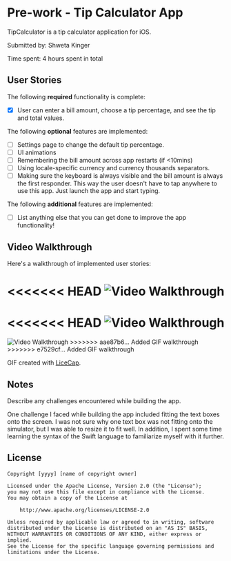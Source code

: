 # Pre-work - Tip Calculator App

TipCalculator is a tip calculator application for iOS.

Submitted by: Shweta Kinger

Time spent: 4 hours spent in total

## User Stories

The following **required** functionality is complete:

* [X] User can enter a bill amount, choose a tip percentage, and see the tip and total values.

The following **optional** features are implemented:
* [ ] Settings page to change the default tip percentage.
* [ ] UI animations
* [ ] Remembering the bill amount across app restarts (if <10mins)
* [ ] Using locale-specific currency and currency thousands separators.
* [ ] Making sure the keyboard is always visible and the bill amount is always the first responder. This way the user doesn't have to tap anywhere to use this app. Just launch the app and start typing.

The following **additional** features are implemented:

- [ ] List anything else that you can get done to improve the app functionality!

## Video Walkthrough 

Here's a walkthrough of implemented user stories:

<<<<<<< HEAD
<img src='https://imgur.com/a/mimll' title='Video Walkthrough' width='' alt='Video Walkthrough' />
=======
<<<<<<< HEAD
<img src='https://i.imgur.com/imx0mDH.gif' title='Video Walkthrough' width='' alt='Video Walkthrough' />
=======
<img src='https://i.imgur.com/DPqWMvZ.gif' title='Video Walkthrough' width='' alt='Video Walkthrough' />
>>>>>>> aae87b6... Added GIF walkthrough
>>>>>>> e7529cf... Added GIF walkthrough

GIF created with [LiceCap](http://www.cockos.com/licecap/).

## Notes

Describe any challenges encountered while building the app.

One challenge I faced while building the app included fitting the text boxes onto the screen. I was not sure why one text box was not fitting onto the simulator, but I was able to resize it to fit well.
In addition, I spent some time learning the syntax of the Swift language to familiarize myself with it further.  


## License

    Copyright [yyyy] [name of copyright owner]

    Licensed under the Apache License, Version 2.0 (the "License");
    you may not use this file except in compliance with the License.
    You may obtain a copy of the License at

        http://www.apache.org/licenses/LICENSE-2.0

    Unless required by applicable law or agreed to in writing, software
    distributed under the License is distributed on an "AS IS" BASIS,
    WITHOUT WARRANTIES OR CONDITIONS OF ANY KIND, either express or implied.
    See the License for the specific language governing permissions and
    limitations under the License.
